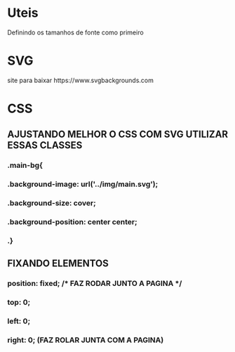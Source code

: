 <h1>Uteis</h1>
<p>Definindo os tamanhos de fonte como primeiro </p> 

<h1>SVG</h1>
<p>site para baixar https://www.svgbackgrounds.com</p> 

# CSS
## AJUSTANDO MELHOR O CSS COM SVG UTILIZAR ESSAS CLASSES 

### .main-bg{
### .background-image: url('../img/main.svg');
### .background-size: cover;
### .background-position: center center;
### .}
## FIXANDO ELEMENTOS 
###    position: fixed; /* FAZ RODAR JUNTO A PAGINA  */
###    top: 0;
###    left: 0;
###    right: 0; (FAZ ROLAR JUNTA COM A PAGINA)
